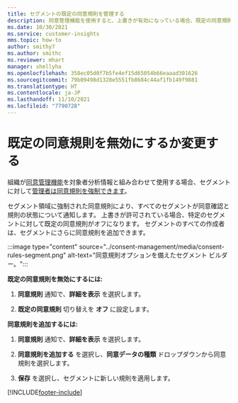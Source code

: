 ```yaml
---
title: セグメントの既定の同意規則を管理する
description: 同意管理機能を使用すると、上書きが有効になっている場合、既定の同意規則を無効化または変更できます。
ms.date: 10/30/2021
ms.service: customer-insights
mms.topic: how-to
author: smithy7
ms.author: smithc
ms.reviewer: mhart
manager: shellyha
ms.openlocfilehash: 358ec05d0f7b5fe4ef15d65054b66eaaad301626
ms.sourcegitcommit: 79b09498d1328e5551fb8684c44af1fb149f9881
ms.translationtype: HT
ms.contentlocale: ja-JP
ms.lasthandoff: 11/10/2021
ms.locfileid: "7790728"
---
```

# <a name="disable-or-change-default-consent-rules"></a>既定の同意規則を無効にするか変更する

組織が[同意管理機能](../consent-management/overview.md)を対象者分析情報と組み合わせて使用する場合、セグメントに対して[管理者は同意規則を強制できます](activate-consent.md)。 

セグメント領域に強制された同意規則により、すべてのセグメントが同意確認と規則の状態について通知します。 上書きが許可されている場合、特定のセグメントに対して既定の同意規則がオフになります。 セグメントのすべての作成者は、セグメントにさらに同意規則を追加できます。 

:::image type="content" source="../consent-management/media/consent-rules-segment.png" alt-text="同意規則オプションを備えたセグメント ビルダー。":::

**既定の同意規則を無効にするには:**

1. **同意規則** 通知で、**詳細を表示** を選択します。 

1. **既定の同意規則** 切り替えを **オフ** に設定します。

**同意規則を追加するには:**

1. **同意規則** 通知で、**詳細を表示** を選択します。 

1. **同意規則を追加する** を選択し、**同意データの種類** ドロップダウンから同意規則を選択します。

1. **保存** を選択し、セグメントに新しい規則を適用します。

[!INCLUDE[footer-include](../includes/footer-banner.md)] 

